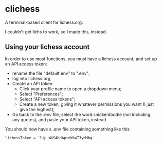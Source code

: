
# clichess

A terminal-based client for lichess.org.

I couldn't get lichs to work, so I made this, instead.

## Using your lichess account

In order to use most functions, you must have a lichess account, and set up an API access token:

- rename the file "default.env" to ".env";
- log into lichess.org;
- Create an API token:
  - Click your profile name to open a dropdown menu;
  - Select "Preferences";
  - Select "API access tokens";
  - Create a new token, giving it whatever permissions you want (I just give the highest);
- Go back to the .env file, select the word snickerdoodle (not including any quotes), and paste your API token, instead.

You should now have a .env file containing something like this:

`lichessToken = 'lip_WXSAbdAptdWh4T3yMHbg'`
